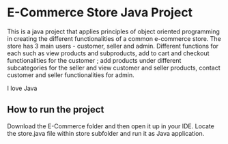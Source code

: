 # E-Commerce Store Java Project

This is a java project that applies principles of object oriented programming in creating the different functionalities of a common e-commerce store. The store has 3 main users - customer, seller and admin. Different functions for each such as view products and subproducts, add to cart and checkout functionalities for the customer ; add products under different subcategories for the seller and view customer and seller products, contact customer and seller functionalities for admin.

I love Java

## How to run the project

Download the E-Commerce folder and then open it up in your IDE. Locate the store.java file within store subfolder and run it as Java application.
